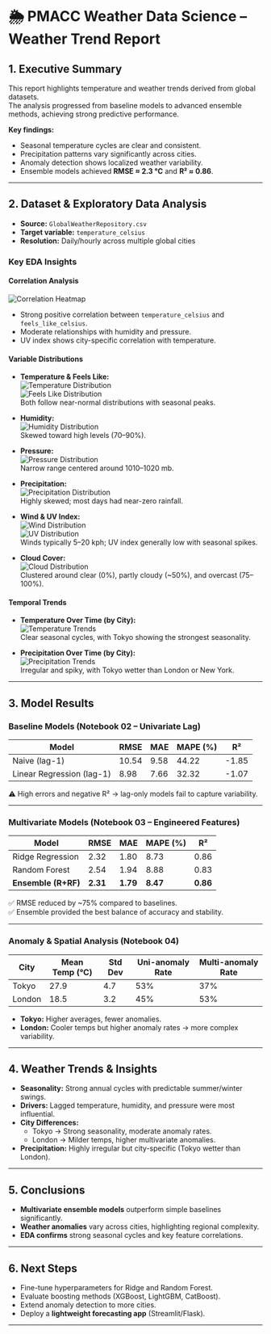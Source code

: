 # 🌦️ PMACC Weather Data Science – Weather Trend Report  

## 1. Executive Summary  
This report highlights temperature and weather trends derived from global datasets.  
The analysis progressed from baseline models to advanced ensemble methods, achieving strong predictive performance.  

**Key findings:**  
- Seasonal temperature cycles are clear and consistent.  
- Precipitation patterns vary significantly across cities.  
- Anomaly detection shows localized weather variability.  
- Ensemble models achieved **RMSE ≈ 2.3 °C** and **R² ≈ 0.86**.  

---

## 2. Dataset & Exploratory Data Analysis  

- **Source:** `GlobalWeatherRepository.csv`  
- **Target variable:** `temperature_celsius`  
- **Resolution:** Daily/hourly across multiple global cities  

### Key EDA Insights  

#### Correlation Analysis  
![Correlation Heatmap](images/corr_heatmap.png)  
- Strong positive correlation between `temperature_celsius` and `feels_like_celsius`.  
- Moderate relationships with humidity and pressure.  
- UV index shows city-specific correlation with temperature.  

#### Variable Distributions  
- **Temperature & Feels Like:**  
  ![Temperature Distribution](images/hist_temperature_celsius.png)  
  ![Feels Like Distribution](images/hist_feels_like_celsius.png)  
  Both follow near-normal distributions with seasonal peaks.  

- **Humidity:**  
  ![Humidity Distribution](images/hist_humidity.png)  
  Skewed toward high levels (70–90%).  

- **Pressure:**  
  ![Pressure Distribution](images/hist_pressure_mb.png)  
  Narrow range centered around 1010–1020 mb.  

- **Precipitation:**  
  ![Precipitation Distribution](images/hist_precip_mm.png)  
  Highly skewed; most days had near-zero rainfall.  

- **Wind & UV Index:**  
  ![Wind Distribution](images/hist_wind_kph.png)  
  ![UV Distribution](images/hist_uv_index.png)  
  Winds typically 5–20 kph; UV index generally low with seasonal spikes.  

- **Cloud Cover:**  
  ![Cloud Distribution](images/hist_cloud.png)  
  Clustered around clear (0%), partly cloudy (~50%), and overcast (75–100%).  

#### Temporal Trends  
- **Temperature Over Time (by City):**  
  ![Temperature Trends](images/temperature_celsius_ALL_CITIES.png)  
  Clear seasonal cycles, with Tokyo showing the strongest seasonality.  

- **Precipitation Over Time (by City):**  
  ![Precipitation Trends](images/precip_mm_ALL_CITIES.png)  
  Irregular and spiky, with Tokyo wetter than London or New York.  

---

## 3. Model Results  

### Baseline Models (Notebook 02 – Univariate Lag)  
| Model                     | RMSE   | MAE   | MAPE (%) | R²    |  
|---------------------------|--------|-------|----------|-------|  
| Naive (lag-1)             | 10.54  | 9.58  | 44.22    | -1.85 |  
| Linear Regression (lag-1) | 8.98   | 7.66  | 32.32    | -1.07 |  

⚠️ High errors and negative R² → lag-only models fail to capture variability.  

---

### Multivariate Models (Notebook 03 – Engineered Features)  
| Model               | RMSE   | MAE   | MAPE (%) | R²   |  
|---------------------|--------|-------|----------|------|  
| Ridge Regression    | 2.32   | 1.80  | 8.73     | 0.86 |  
| Random Forest       | 2.54   | 1.94  | 8.88     | 0.83 |  
| **Ensemble (R+RF)** | **2.31** | **1.79** | **8.47** | **0.86** |  

✅ RMSE reduced by ~75% compared to baselines.  
✅ Ensemble provided the best balance of accuracy and stability.  

---

### Anomaly & Spatial Analysis (Notebook 04)  
| City   | Mean Temp (°C) | Std Dev | Uni-anomaly Rate | Multi-anomaly Rate |  
|--------|----------------|---------|------------------|--------------------|  
| Tokyo  | 27.9           | 4.7     | 53%              | 37%                |  
| London | 18.5           | 3.2     | 45%              | 53%                |  

- **Tokyo:** Higher averages, fewer anomalies.  
- **London:** Cooler temps but higher anomaly rates → more complex variability.  

---

## 4. Weather Trends & Insights  

- **Seasonality:** Strong annual cycles with predictable summer/winter swings.  
- **Drivers:** Lagged temperature, humidity, and pressure were most influential.  
- **City Differences:**  
  - Tokyo → Strong seasonality, moderate anomaly rates.  
  - London → Milder temps, higher multivariate anomalies.  
- **Precipitation:** Highly irregular but city-specific (Tokyo wetter than London).  

---

## 5. Conclusions  

- **Multivariate ensemble models** outperform simple baselines significantly.  
- **Weather anomalies** vary across cities, highlighting regional complexity.  
- **EDA confirms** strong seasonal cycles and key feature correlations.  

---

## 6. Next Steps  

- Fine-tune hyperparameters for Ridge and Random Forest.  
- Evaluate boosting methods (XGBoost, LightGBM, CatBoost).  
- Extend anomaly detection to more cities.  
- Deploy a **lightweight forecasting app** (Streamlit/Flask).  

---
